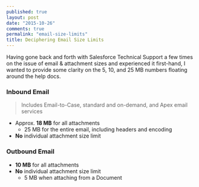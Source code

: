 ```yaml
---
published: true
layout: post
date: "2015-10-26"
comments: true
permalink: "email-size-limits"
title: Deciphering Email Size Limits
---
```






Having gone back and forth with Salesforce Technical Support a few times on the issue of email & attachment sizes and experienced it first-hand, I wanted to provide some clarity on the 5, 10, and 25 MB numbers floating around the help docs. 

### Inbound Email
> Includes Email-to-Case, standard and on-demand, and Apex email services

- Approx. **18 MB** for all attachments
  * 25 MB for the entire email, including headers and encoding
- **No** individual attachment size limit

### Outbound Email
- **10 MB** for all attachments
- **No** individual attachment size limit
  * 5 MB when attaching from a Document
